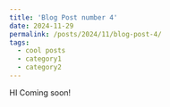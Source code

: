 ```yaml
---
title: 'Blog Post number 4'
date: 2024-11-29
permalink: /posts/2024/11/blog-post-4/
tags:
  - cool posts
  - category1
  - category2
---
```


HI Coming soon!
